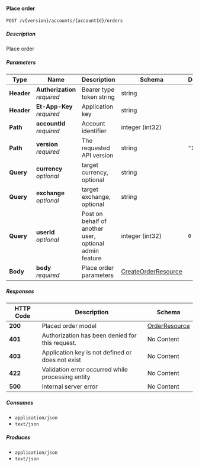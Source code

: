 
<a name="orders_placeorder"></a>
#### Place order
```
POST /v{version}/accounts/{accountId}/orders
```


##### Description
Place order


##### Parameters

|Type|Name|Description|Schema|Default|
|---|---|---|---|---|
|**Header**|**Authorization**  <br>*required*|Bearer type token string|string||
|**Header**|**Et-App-Key**  <br>*required*|Application key|string||
|**Path**|**accountId**  <br>*required*|Account identifier|integer (int32)||
|**Path**|**version**  <br>*required*|The requested API version|string|`"1"`|
|**Query**|**currency**  <br>*optional*|target currency, optional|string||
|**Query**|**exchange**  <br>*optional*|target exchange, optional|string||
|**Query**|**userId**  <br>*optional*|Post on behalf of another user, optional admin feature|integer (int32)|`0`|
|**Body**|**body**  <br>*required*|Place order parameters|[CreateOrderResource](#createorderresource)||


##### Responses

|HTTP Code|Description|Schema|
|---|---|---|
|**200**|Placed order model|[OrderResource](#orderresource)|
|**401**|Authorization has been denied for this request.|No Content|
|**403**|Application key is not defined or does not exist|No Content|
|**422**|Validation error occurred while processing entity|No Content|
|**500**|Internal server error|No Content|


##### Consumes

* `application/json`
* `text/json`


##### Produces

* `application/json`
* `text/json`



